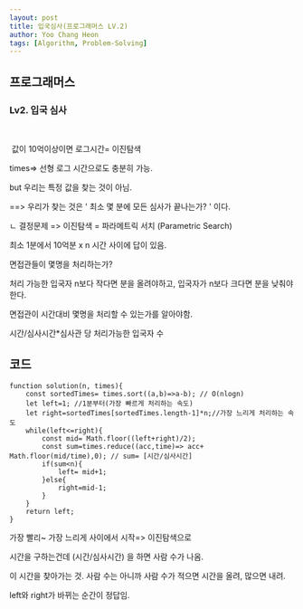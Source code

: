 ```yaml
---
layout: post
title: 입국심사(프로그래머스 LV.2)
author: Yoo Chang Heon
tags: [Algorithm, Problem-Solving]
---
```


## 프로그래머스

### Lv2. 입국 심사

&ensp;

&nbsp;값이 10억이상이면 로그시간= 이진탐색

times=> 선형 로그 시간으로도 충분히 가능.

but 우리는 특정 값을 찾는 것이 아님.

==> 우리가 찾는 것은 ' 최소 몇 분에 모든 심사가 끝나는가? ' 이다.

ㄴ 결정문제 => 이진탐색 = 파라메트릭 서치 (Parametric Search)

최소 1분에서 10억분 x n 시간 사이에 답이 있음.

면접관들이 몇명을 처리하는가?

처리 가능한 입국자 n보다 작다면 분을 올려야하고, 입국자가 n보다 크다면 분을 낮춰야 한다.

면접관이 시간대비 몇명을 처리할 수 있는가를 알아야함.

시간/심사시간\*심사관 당 처리가능한 입국자 수

## 코드

    function solution(n, times){
        const sortedTimes= times.sort((a,b)=>a-b); // O(nlogn)
        let left=1; //1분부터(가장 빠르게 처리하는 속도)
        let right=sortedTimes[sortedTimes.length-1]*n;//가장 느리게 처리하는 속도
        while(left<=right){
            const mid= Math.floor((left+right)/2);
            const sum=times.reduce((acc,time)=> acc+ Math.floor(mid/time),0); // sum= [시간/심사시간]
            if(sum<n){
                left= mid+1;
            }else{
                right=mid-1;
            }
        }
        return left;
    }

가장 빨리~ 가장 느리게 사이에서 시작=> 이진탐색으로

시간을 구하는건데 (시간/심사시간) 을 하면 사람 수가 나옴.

이 시간을 찾아가는 것. 사람 수는 아니까 사람 수가 적으면 시간을 올려, 많으면 내려.

left와 right가 바뀌는 순간이 정답임.
